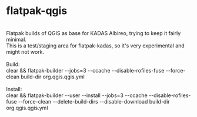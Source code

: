 # flatpak-qgis
<BR>Flatpak builds of QGIS as base for KADAS Albireo, trying to keep it fairly minimal.
<BR>This is a test/staging area for flatpak-kadas, so it's very experimental and might not work.
<BR>
<BR>Build:
<BR>clear && flatpak-builder --jobs=3 --ccache --disable-rofiles-fuse --force-clean build-dir org.qgis.qgis.yml
<BR>
<BR>Install:
<BR>clear && flatpak-builder --user --install --jobs=3 --ccache --disable-rofiles-fuse --force-clean --delete-build-dirs --disable-download build-dir org.qgis.qgis.yml
